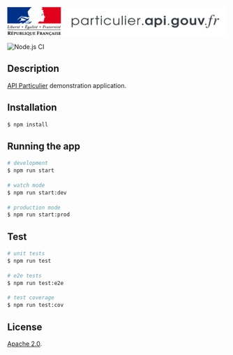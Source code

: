 <img src="logo.svg" />

![Node.js CI](https://github.com/betagouv/api-particulier-demo/workflows/Node.js%20CI/badge.svg)

## Description

[API Particulier](https://particulier.api.gouv.fr/) demonstration application.

## Installation

```bash
$ npm install
```

## Running the app

```bash
# development
$ npm run start

# watch mode
$ npm run start:dev

# production mode
$ npm run start:prod
```

## Test

```bash
# unit tests
$ npm run test

# e2e tests
$ npm run test:e2e

# test coverage
$ npm run test:cov
```

## License

[Apache 2.0](https://www.apache.org/licenses/LICENSE-2.0).
